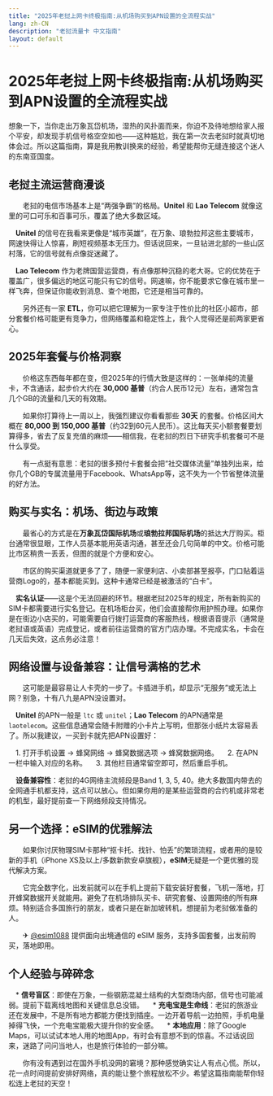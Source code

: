 ```yaml
---
title: "2025年老挝上网卡终极指南:从机场购买到APN设置的全流程实战"
lang: zh-CN
description: "老挝流量卡 中文指南"
layout: default
---
```

# 2025年老挝上网卡终极指南:从机场购买到APN设置的全流程实战

想象一下，当你走出万象瓦岱机场，湿热的风扑面而来，你迫不及待地想给家人报个平安，却发现手机信号格空空如也——这种尴尬，我在第一次去老挝时就真切地体会过。所以这篇指南，算是我用教训换来的经验，希望能帮你无缝连接这个迷人的东南亚国度。

## 老挝主流运营商漫谈

　　老挝的电信市场基本上是“两强争霸”的格局。**Unitel** 和 **Lao Telecom** 就像这里的可口可乐和百事可乐，覆盖了绝大多数区域。

　**Unitel** 的信号在我看来更像是“城市英雄”，在万象、琅勃拉邦这些主要城市，网速快得让人惊喜，刷短视频基本无压力。但话说回来，一旦钻进北部的一些山区村落，它的信号就有点像捉迷藏了。

　**Lao Telecom** 作为老牌国营运营商，有点像那种沉稳的老大哥。它的优势在于覆盖广，很多偏远的地区可能只有它的信号。网速嘛，你不能要求它像在城市里一样飞奔，但保证你能收到消息、查个地图，它还是相当可靠的。

　　另外还有一家 **ETL**，你可以把它理解为一家专注于性价比的社区小超市，部分套餐价格可能更有竞争力，但网络覆盖和稳定性上，我个人觉得还是前两家更省心。

## 2025年套餐与价格洞察

　　价格这东西每年都在变，但2025年的行情大致是这样的：一张单纯的流量卡，不含通话，起步价大约在 **30,000 基普**（约合人民币12元）左右，通常包含几个GB的流量和几天的有效期。

　　如果你打算待上一周以上，我强烈建议你看看那些 **30天** 的套餐。价格区间大概在 **80,000 到 150,000 基普**（约32到60元人民币）。这比每天买小额套餐要划算得多，省去了反复充值的麻烦——相信我，在老挝的烈日下研究手机套餐可不是什么享受。

　　有一点挺有意思：老挝的很多预付卡套餐会把“社交媒体流量”单独列出来，给你几个GB的专属流量用于Facebook、WhatsApp等，这不失为一个节省整体流量的好方法。

## 购买与实名：机场、街边与政策

　　最省心的方式是在**万象瓦岱国际机场**或**琅勃拉邦国际机场**的抵达大厅购买。柜台通常很显眼，工作人员基本能用英语沟通，甚至还会几句简单的中文。价格可能比市区稍贵一丢丢，但图的就是个方便和安心。

　　市区的购买渠道就更多了了，随便一家便利店、小卖部甚至报亭，门口贴着运营商Logo的，基本都能买到。这种卡通常已经是被激活的“白卡”。

　**实名认证**——这是个无法回避的环节。根据老挝2025年的规定，所有新购买的SIM卡都需要进行实名登记。在机场柜台买，他们会直接帮你用护照办理。如果你是在街边小店买的，可能需要自行拨打运营商的客服热线，根据语音提示（通常是老挝语或英语）完成登记，或者前往运营商的官方门店办理。不完成实名，卡会在几天后失效，这点务必注意！

## 网络设置与设备兼容：让信号满格的艺术

　　这可能是最容易让人卡壳的一步了。卡插进手机，却显示“无服务”或无法上网？别急，十有八九是APN没设置对。

　**Unitel** 的APN一般是 `ltc` 或 `unitel`；**Lao Telecom** 的APN通常是 `laotelecom`。这些信息通常会随卡附赠的小卡片上写明，但那张小纸片太容易丢了。所以我建议，一买到卡就先把APN设置好：

　1.  打开手机设置 -> 蜂窝网络 -> 蜂窝数据选项 -> 蜂窝数据网络。
　2.  在APN一栏中输入对应的名称。
　3.  其他栏目通常留空即可，然后重启手机。

　**设备兼容性**：老挝的4G网络主流频段是Band 1, 3, 5, 40。绝大多数国内带去的全网通手机都支持，这点可以放心。但如果你用的是某些运营商的合约机或非常老的机型，最好提前查一下网络频段支持情况。

## 另一个选择：eSIM的优雅解法

　　如果你讨厌物理SIM卡那种“抠卡托、找针、怕丢”的繁琐流程，或者用的是较新的手机（iPhone XS及以上/多数新款安卓旗舰），**eSIM**无疑是一个更优雅的现代解决方案。

　　它完全数字化，出发前就可以在手机上提前下载安装好套餐，飞机一落地，打开蜂窝数据开关就能用。避免了在机场排队买卡、研究套餐、设置网络的所有麻烦。特别适合多国旅行的朋友，或者只是在新加坡转机，想提前为老挝做准备的人。

　　✈ [@esim1088](https://t.me/s/esim1088) 提供面向出境通信的 eSIM 服务，支持多国套餐，出发前购买，落地即用。

## 个人经验与碎碎念

　*   **信号盲区**：即使在万象，一些钢筋混凝土结构的大型商场内部，信号也可能减弱。提前下载离线地图和关键信息总没错。
　*   **充电宝是生命线**：老挝的旅游业还在发展中，不是所有地方都能方便找到插座。一边开着导航一边拍照，手机电量掉得飞快，一个充电宝能极大提升你的安全感。
　*   **本地应用**：除了Google Maps，可以试试本地人用的地图App，有时会有意想不到的惊喜。不过话说回来，迷路了问问当地人，也是旅行体验的一部分嘛。

　　你有没有遇到过在国外手机没网的窘境？那种感觉确实让人有点心慌。所以，花一点时间提前安排好网络，真的能让整个旅程放松不少。希望这篇指南能帮你轻松连上老挝的天空！